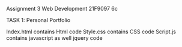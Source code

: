 Assignment 3 Web Development
21F9097 6c

TASK 1:  Personal Portfolio

Index.html contains Html code
Style.css contains CSS code
Script.js contains javascript as well jquery code
